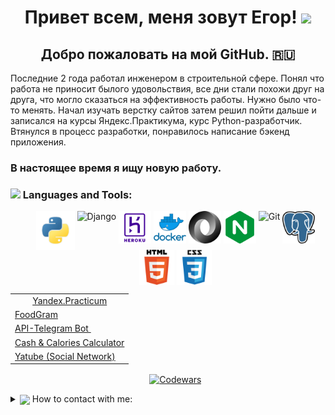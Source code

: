 <h1 align="center">Привет всем, меня зовут Егор!
<img src="https://github.com/blackcater/blackcater/raw/main/images/Hi.gif" height="32"/></h1>
<h2 align="center"> Добро пожаловать на мой GitHub. 🇷🇺</h2>

<p> Последние 2 года работал инженером в строительной сфере. Понял что работа не приносит былого удовольствия, все дни стали похожи друг на друга, что могло сказаться на эффективность работы. Нужно было что-то менять. Начал изучать верстку сайтов затем решил пойти дальше и записался на курсы Яндекс.Практикума, курс Python-разработчик. Втянулся в процесс разработки, понравилось написание бэкенд приложения.
</p>
<h3>В настоящее время я ищу новую работу.</h3>

<h3>
  <img
    align="top"
    width="3%"
    src="https://cdn-0.emojis.wiki/wp-content/uploads/2020/12/keyboard.gif"
  >
    Languages and Tools:
</h3>
<ul align="center">
  <img
    align="top"
    alt="Python"
    width="62px"
    src="https://raw.githubusercontent.com/github/explore/80688e429a7d4ef2fca1e82350fe8e3517d3494d/topics/python/python.png"
  >
  <img
    align="top"
    alt="Django"
    width="58px"
    src="https://www.bairesdev.com/wp-content/uploads/2019/04/img-django-logo.png" 
  >
  <img
    align="top"
    alt="Heroku"
    width="52px"
    src="https://raw.githubusercontent.com/github/explore/cb661bc288627f05a5ac4187b00495fd8048c9fa/topics/heroku/heroku.png"
  >
  <img
    align="top"
    alt="Docker"
    width="52px"
    src="https://raw.githubusercontent.com/github/explore/80688e429a7d4ef2fca1e82350fe8e3517d3494d/topics/docker/docker.png"
  >
  <img
    align="top"
    alt="JSON"
    width="52px"
    src="https://raw.githubusercontent.com/github/explore/80688e429a7d4ef2fca1e82350fe8e3517d3494d/topics/json/json.png"
  >
  <img
    align="top"
    alt="Nginx"
    width="52px"
    src="https://raw.githubusercontent.com/github/explore/85cceaeeaf993ca35664dc37ea24f9237fbbfc14/topics/nginx/nginx.png"
  >
  <img
    align="top"
    alt="Git"
    width="52px"
    src="https://stacksnap.com/media/git.png"
  >
  <img
    align="top"
    alt="SQL"
    width="52px"
    src="https://raw.githubusercontent.com/github/explore/80688e429a7d4ef2fca1e82350fe8e3517d3494d/topics/postgresql/postgresql.png"
  >
  <img
    align="top"
    alt="HTML5"
    width="56px"
    src="https://raw.githubusercontent.com/github/explore/80688e429a7d4ef2fca1e82350fe8e3517d3494d/topics/html/html.png"
  >
  <img
       align="top"
        alt="CSS"
        width="56px"
        src="https://raw.githubusercontent.com/github/explore/80688e429a7d4ef2fca1e82350fe8e3517d3494d/topics/css/css.png"
  >
</ul>  

<!-- TABLES -->

<div style="display: inline_block">
  <table align="center">
    <tr align="center"> <!-- Строка №1 -->
      <td> <!-- Столбец №1 -->
        <a href="https://practicum.yandex.ru/trainer/python-developer-plus/lesson/91c0af5b-d616-47e9-81ba-01ed0d62910c/"> Yandex.Practicum </a> 
      </td>
    </tr> 
    <tr> <!-- Строка №1 -->
      <td>
        <a href="https://github.com/emarpoint/foodgram-project-react"> FoodGram </a>
      </td>
    </tr>
    <tr> <!-- Строка №2 -->
      <td>
        <a href="https://github.com/emarpoint/homework_bot"> API-Telegram Bot </a>&nbsp;&nbsp;
      </td>
    </tr> 
   <tr> <!-- Строка №3 -->
      <td> 
        <a href="https://github.com/emarpoint/Cash-Calories-Calculator"> Cash & Calories Calculator </a>
      </td>
    </tr> 
    <tr> <!-- Строка №4 -->
      <td>
        <a href="https://github.com/emarpoint/API-YaMDB"> Yatube (Social Network) </a>
      </td>
    </tr> 
  </table>
</div>

<!-- Задачки -->

<ul align="center">
  <a href="https://www.codewars.com/users/emar">
    <img
      alt="Codewars"
      align="center"
      src="https://www.codewars.com/users/emar/badges/large"
    >
  </a>
</ul>
  
<details>  
  <summary>
    <img
      align="center"
      width="3%"
      src="https://cdn-0.emojis.wiki/wp-content/uploads/2020/12/open-mailbox-with-raised-flag.gif"
    />
      How to contact with me:
  </summary>
  <br />
  <ul>
    <a href="mailto:maretskiy.egor@yandex.ru">
      <img  
        alt="e-mail"
        width="28px"
        src="https://avatars.mds.yandex.net/get-yapic/65952/enc-15316b863572ed0621d22e21b5015b6240d1ce8bc24252de87363a92be86f01b/islands-retina-50" 
      />
    </a>
    <a href="https://t.me/emarpoint">
      <img
        alt="telegram"
        width="26px"
        src="https://raw.githubusercontent.com/github/explore/80688e429a7d4ef2fca1e82350fe8e3517d3494d/topics/telegram/telegram.png"
      />
    </a>
    <a href="https://wa.me/79778002143">
      <img
        alt="WhatsApp"
        width="28px"
        src="https://raw.githubusercontent.com/github/explore/fbea3555736cd38170cc0be88424d129741ffbb9/topics/whatsapp/whatsapp.png"
      />
    <a href="https://career.habr.com/emarsigur">
      <img
        alt="Habr"
        width="28px"
        src="https://cdn.jsdelivr.net/npm/simple-icons@v3/icons/habr.svg"
      />
  </ul>

</details> 
